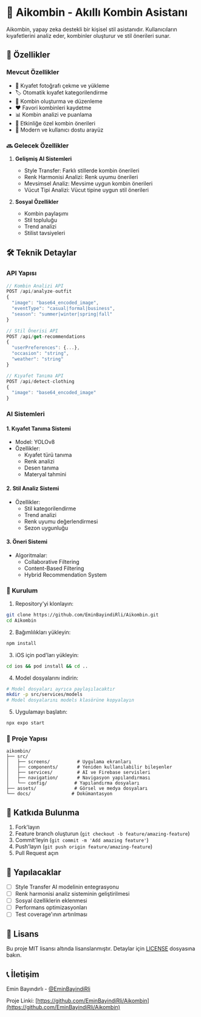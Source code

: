 # 🎨 Aikombin - Akıllı Kombin Asistanı

Aikombin, yapay zeka destekli bir kişisel stil asistanıdır. Kullanıcıların kıyafetlerini analiz eder, kombinler oluşturur ve stil önerileri sunar.

## 🌟 Özellikler

### Mevcut Özellikler
- 📸 Kıyafet fotoğrafı çekme ve yükleme
- 🏷️ Otomatik kıyafet kategorilendirme
- 👗 Kombin oluşturma ve düzenleme
- ❤️ Favori kombinleri kaydetme
- 📊 Kombin analizi ve puanlama
- 🎯 Etkinliğe özel kombin önerileri
- 📱 Modern ve kullanıcı dostu arayüz

### 🔜 Gelecek Özellikler
1. **Gelişmiş AI Sistemleri**
   - Style Transfer: Farklı stillerde kombin önerileri
   - Renk Harmonisi Analizi: Renk uyumu önerileri
   - Mevsimsel Analiz: Mevsime uygun kombin önerileri
   - Vücut Tipi Analizi: Vücut tipine uygun stil önerileri

2. **Sosyal Özellikler**
   - Kombin paylaşımı
   - Stil topluluğu
   - Trend analizi
   - Stilist tavsiyeleri

## 🛠️ Teknik Detaylar

### API Yapısı
```javascript
// Kombin Analizi API
POST /api/analyze-outfit
{
  "image": "base64_encoded_image",
  "eventType": "casual|formal|business",
  "season": "summer|winter|spring|fall"
}

// Stil Önerisi API
POST /api/get-recommendations
{
  "userPreferences": {...},
  "occasion": "string",
  "weather": "string"
}

// Kıyafet Tanıma API
POST /api/detect-clothing
{
  "image": "base64_encoded_image"
}
```

### AI Sistemleri

#### 1. Kıyafet Tanıma Sistemi
- Model: YOLOv8
- Özellikler:
  - Kıyafet türü tanıma
  - Renk analizi
  - Desen tanıma
  - Materyal tahmini

#### 2. Stil Analiz Sistemi
- Özellikler:
  - Stil kategorilendirme
  - Trend analizi
  - Renk uyumu değerlendirmesi
  - Sezon uygunluğu

#### 3. Öneri Sistemi
- Algoritmalar:
  - Collaborative Filtering
  - Content-Based Filtering
  - Hybrid Recommendation System

### 🔧 Kurulum

1. Repository'yi klonlayın:
```bash
git clone https://github.com/EminBayindiRli/Aikombin.git
cd Aikombin
```

2. Bağımlılıkları yükleyin:
```bash
npm install
```

3. iOS için pod'ları yükleyin:
```bash
cd ios && pod install && cd ..
```

4. Model dosyalarını indirin:
```bash
# Model dosyaları ayrıca paylaşılacaktır
mkdir -p src/services/models
# Model dosyalarını models klasörüne kopyalayın
```

5. Uygulamayı başlatın:
```bash
npx expo start
```

### 📂 Proje Yapısı
```
aikombin/
├── src/
│   ├── screens/          # Uygulama ekranları
│   ├── components/       # Yeniden kullanılabilir bileşenler
│   ├── services/         # AI ve Firebase servisleri
│   ├── navigation/       # Navigasyon yapılandırması
│   └── config/          # Yapılandırma dosyaları
├── assets/              # Görsel ve medya dosyaları
└── docs/               # Dokümantasyon
```

## 🤝 Katkıda Bulunma

1. Fork'layın
2. Feature branch oluşturun (`git checkout -b feature/amazing-feature`)
3. Commit'leyin (`git commit -m 'Add amazing feature'`)
4. Push'layın (`git push origin feature/amazing-feature`)
5. Pull Request açın

## 📝 Yapılacaklar

- [ ] Style Transfer AI modelinin entegrasyonu
- [ ] Renk harmonisi analiz sisteminin geliştirilmesi
- [ ] Sosyal özelliklerin eklenmesi
- [ ] Performans optimizasyonları
- [ ] Test coverage'ının artırılması

## 📄 Lisans

Bu proje MIT lisansı altında lisanslanmıştır. Detaylar için [LICENSE](LICENSE) dosyasına bakın.

## 📞 İletişim

Emin Bayındırlı - [@EminBayindiRli](https://github.com/EminBayindiRli)

Proje Linki: [https://github.com/EminBayindiRli/Aikombin](https://github.com/EminBayindiRli/Aikombin)
